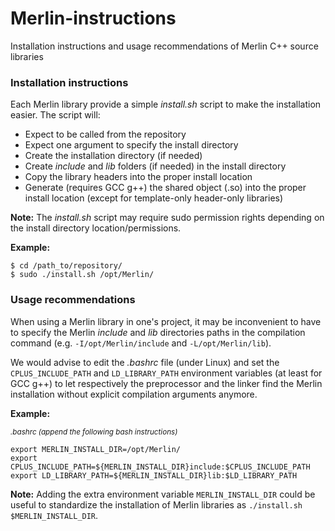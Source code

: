 # Merlin-instructions
Installation instructions and usage recommendations of Merlin C++ source libraries

### Installation instructions

Each Merlin library provide a simple _install.sh_ script to make the installation easier. The script will:

- Expect to be called from the repository
- Expect one argument to specify the install directory
- Create the installation directory (if needed)
- Create _include_ and _lib_ folders (if needed) in the install directory
- Copy the library headers into the proper install location
- Generate (requires GCC g++) the shared object (.so) into the proper install location (except for template-only header-only libraries)

**Note:** The _install.sh_ script may require sudo permission rights depending on the install directory location/permissions.

**Example:**
```
$ cd /path_to/repository/
$ sudo ./install.sh /opt/Merlin/
```

### Usage recommendations

When using a Merlin library in one's project, it may be inconvenient to have to specify the Merlin _include_ and _lib_ directories paths in the compilation command (e.g. `-I/opt/Merlin/include` and `-L/opt/Merlin/lib`).

We would advise to edit the _.bashrc_ file (under Linux) and set the `CPLUS_INCLUDE_PATH` and `LD_LIBRARY_PATH` environment variables (at least for GCC g++) to let respectively the preprocessor and the linker find the Merlin installation without explicit compilation arguments anymore.

**Example:**

<sub>_.bashrc (append the following bash instructions)_</sub>
```
export MERLIN_INSTALL_DIR=/opt/Merlin/
export CPLUS_INCLUDE_PATH=${MERLIN_INSTALL_DIR}include:$CPLUS_INCLUDE_PATH
export LD_LIBRARY_PATH=${MERLIN_INSTALL_DIR}lib:$LD_LIBRARY_PATH
```

**Note:** Adding the extra environment variable `MERLIN_INSTALL_DIR` could be useful to standardize the installation of Merlin libraries as `./install.sh $MERLIN_INSTALL_DIR`.
